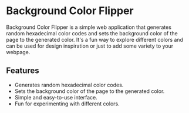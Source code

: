 # Background Color Flipper

Background Color Flipper is a simple web application that generates random hexadecimal color codes and sets the background color of the page to the generated color. It's a fun way to explore different colors and can be used for design inspiration or just to add some variety to your webpage.

## Features

- Generates random hexadecimal color codes.
- Sets the background color of the page to the generated color.
- Simple and easy-to-use interface.
- Fun for experimenting with different colors.